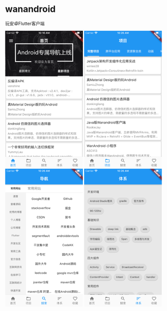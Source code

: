 # wanandroid

玩安卓Flutter客户端

<img src="screenshot/home.png" width = "250" height = "445" alt="" align=center />
<img src="screenshot/project.png" width = "250" height = "445" alt="" align=center />
<img src="screenshot/navigator.png" width = "250" height = "445" alt="" align=center />
<img src="screenshot/system.png" width = "250" height = "445" alt="" align=center />
